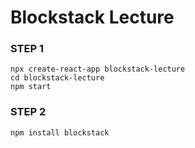 # Blockstack Lecture

### STEP 1
```
npx create-react-app blockstack-lecture
cd blockstack-lecture
npm start
```

### STEP 2
```
npm install blockstack
```


